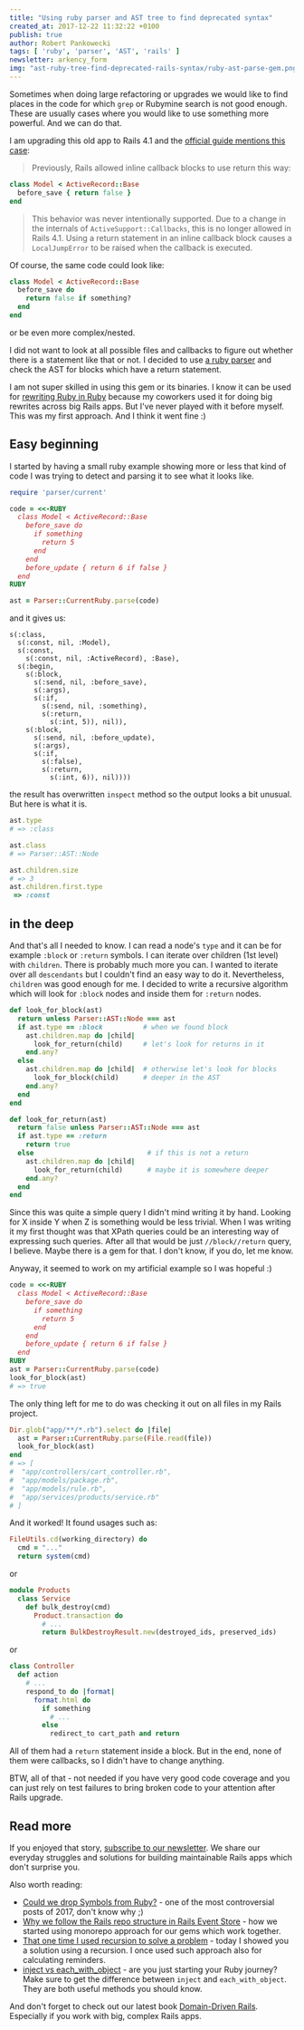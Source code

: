 ```yaml
---
title: "Using ruby parser and AST tree to find deprecated syntax"
created_at: 2017-12-22 11:32:22 +0100
publish: true
author: Robert Pankowecki
tags: [ 'ruby', 'parser', 'AST', 'rails' ]
newsletter: arkency_form
img: "ast-ruby-tree-find-deprecated-rails-syntax/ruby-ast-parse-gem.png"
---
```


Sometimes when doing large refactoring or upgrades we would like to find places in the code for which `grep` or Rubymine search is not good enough. These are usually cases where you would like to use something more powerful. And we can do that.

<!-- more -->

I am upgrading this old app to Rails 4.1 and the [official guide mentions this case](http://edgeguides.rubyonrails.org/upgrading_ruby_on_rails.html#usage-of-return-within-inline-callback-blocks):

> Previously, Rails allowed inline callback blocks to use return this way:

```ruby
class Model < ActiveRecord::Base
  before_save { return false }
end
```

> This behavior was never intentionally supported. Due to a change in the internals of `ActiveSupport::Callbacks`, this is no longer allowed in Rails 4.1. Using a return statement in an inline callback block causes a `LocalJumpError` to be raised when the callback is executed.

Of course, the same code could look like:

```ruby
class Model < ActiveRecord::Base
  before_save do
    return false if something?
  end
end
```

or be even more complex/nested.

I did not want to look at all possible files and callbacks to figure out whether there is a statement like that or not. I decided to use [a ruby parser](https://github.com/whitequark/parser) and check the AST for blocks which have a return statement.

I am not super skilled in using this gem or its binaries. I know it can be used for [rewriting Ruby in Ruby](https://whitequark.org/blog/2013/04/26/lets-play-with-ruby-code/) because my coworkers used it for doing big rewrites across big Rails apps. But I've never played with it before myself. This was my first approach. And I think it went fine :)

## Easy beginning

I started by having a small ruby example showing more or less that kind of code I was trying to detect and parsing it to see what it looks like.

```ruby
require 'parser/current'

code = <<-RUBY
  class Model < ActiveRecord::Base
    before_save do
      if something
        return 5
      end
    end
    before_update { return 6 if false }
  end
RUBY

ast = Parser::CurrentRuby.parse(code)
```

and it gives us:

```
s(:class,
  s(:const, nil, :Model),
  s(:const,
    s(:const, nil, :ActiveRecord), :Base),
  s(:begin,
    s(:block,
      s(:send, nil, :before_save),
      s(:args),
      s(:if,
        s(:send, nil, :something),
        s(:return,
          s(:int, 5)), nil)),
    s(:block,
      s(:send, nil, :before_update),
      s(:args),
      s(:if,
        s(:false),
        s(:return,
          s(:int, 6)), nil))))
```

the result has overwritten `inspect` method so the output looks a bit unusual. But here is what it is.

```ruby
ast.type
# => :class

ast.class
# => Parser::AST::Node

ast.children.size
# => 3
ast.children.first.type
 => :const
```

## in the deep

And that's all I needed to know. I can read a node's `type` and it can be for example `:block` or `:return` symbols. I can iterate over children (1st level) with `children`. There is probably much more you can. I wanted to iterate over all `descendants` but I couldn't find an easy way to do it. Nevertheless, `children` was good enough for me. I decided to write a recursive algorithm which will look for `:block` nodes and inside them for `:return` nodes.

```ruby
def look_for_block(ast)
  return unless Parser::AST::Node === ast
  if ast.type == :block          # when we found block
    ast.children.map do |child|
      look_for_return(child)     # let's look for returns in it
    end.any?
  else
    ast.children.map do |child|  # otherwise let's look for blocks
      look_for_block(child)      # deeper in the AST
    end.any?
  end
end

def look_for_return(ast)
  return false unless Parser::AST::Node === ast
  if ast.type == :return
    return true
  else                            # if this is not a return
    ast.children.map do |child|
      look_for_return(child)      # maybe it is somewhere deeper
    end.any?
  end
end
```

Since this was quite a simple query I didn't mind writing it by hand. Looking for X inside Y when Z is something would be less trivial. When I was writing it my first thought was that XPath queries could be an interesting way of expressing such queries. After all that would be just `//block//return` query, I believe. Maybe there is a gem for that. I don't know, if you do, let me know.

Anyway, it seemed to work on my artificial example so I was hopeful :)

```ruby
code = <<-RUBY
  class Model < ActiveRecord::Base
    before_save do
      if something
        return 5
      end
    end
    before_update { return 6 if false }
  end
RUBY
ast = Parser::CurrentRuby.parse(code)
look_for_block(ast)
# => true
```

The only thing left for me to do was checking it out on all files in my Rails project.

```ruby
Dir.glob("app/**/*.rb").select do |file|
  ast = Parser::CurrentRuby.parse(File.read(file))
  look_for_block(ast)
end
# => [
#  "app/controllers/cart_controller.rb",
#  "app/models/package.rb",
#  "app/models/rule.rb",
#  "app/services/products/service.rb"
# ]
```

And it worked! It found usages such as:

```ruby
FileUtils.cd(working_directory) do
  cmd = "..."
  return system(cmd)
```

or

```ruby
module Products
  class Service
    def bulk_destroy(cmd)
      Product.transaction do
        # ...
        return BulkDestroyResult.new(destroyed_ids, preserved_ids)
```

or

```ruby
class Controller
  def action
    # ...
    respond_to do |format|
      format.html do
        if something
          # ...
        else
          redirect_to cart_path and return
```

All of them had a `return` statement inside a block. But in the end, none of them were callbacks, so I didn't have to change anything.

BTW, all of that - not needed if you have very good code coverage and you can just rely on test failures to bring broken code to your attention after Rails upgrade.

## Read more

If you enjoyed that story, [subscribe to our newsletter](http://arkency.com/newsletter). We share our everyday struggles and solutions for building maintainable Rails apps which don't surprise you.

Also worth reading:

* [Could we drop Symbols from Ruby?](/could-we-drop-symbols-from-ruby/) - one of the most controversial posts of 2017, don't know why ;)
* [Why we follow the Rails repo structure in Rails Event Store](/why-we-follow-rails-repo-structure-in-rails-event-store/) - how we started using monorepo approach for our gems which work together.
* [That one time I used recursion to solve a problem](/that-one-time-i-used-recursion-to-solve-a-problem/) - today I showed you a solution using a recursion. I once used such approach also for calculating reminders.
* [inject vs each_with_object](/inject-vs-each-with-object/) - are you just starting your Ruby journey? Make sure to get the difference between `inject` and `each_with_object`. They are both useful methods you should know.

And don't forget to check out our latest book [Domain-Driven Rails](/domain-driven-rails/). Especially if you work with big, complex Rails apps.
